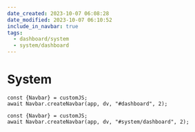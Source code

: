 ```yaml
---
date_created: 2023-10-07 06:08:28
date_modified: 2023-10-07 06:10:52
include_in_navbar: true
tags: 
  - dashboard/system
  - system/dashboard
---
```

# System

```dataviewjs
const {Navbar} = customJS;
await Navbar.createNavbar(app, dv, "#dashboard", 2); 
```

```dataviewjs
const {Navbar} = customJS;
await Navbar.createNavbar(app, dv, "#system/dashboard", 2); 
```